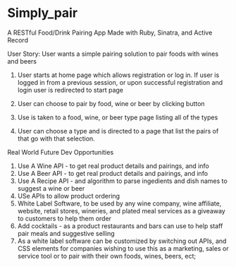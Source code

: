 # Simply_pair

A RESTful Food/Drink Pairing App Made with Ruby, Sinatra, and Active Record


User Story:
User wants a simple pairing solution to pair foods with wines and beers

1. User starts at home page which allows registration or log in.  If user is logged in from a previous session, or upon successful registration and login user is redirected to start page

2. User can choose to pair by food, wine or beer by clicking button

3. Use is taken to a food, wine, or beer type page listing all of the types 

4. User can choose a type and is directed to a page that list the pairs of that go with that selection.


Real World Future Dev Opportunities
1.  Use A Wine API - to get real product details and pairings, and info
2.  Use A Beer API - to get real product details and pairings, and info
3.  Use A Recipe API - and algorithm to parse ingedients and dish names to suggest a wine or beer
4.  USe APIs to allow product ordering
5.  White Label Software, to be used by any wine company, wine affiliate, website, retail stores, 
    wineries, and plated meal services
    as a giveaway to customers to help them order
6.  Add cocktails - as a product restaurants and bars can use to help staff pair meals and suggestive 	  selling    
7.  As a white label software can be customized by switching out APIs, and CSS elements for companies
    wishing to use this as a marketing, sales or service tool or to pair with their own foods, wines, beers, ect;

